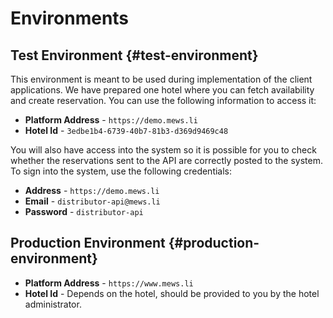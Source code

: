 # Environments

## Test Environment {#test-environment}

This environment is meant to be used during implementation of the client applications. We have prepared one hotel where you can fetch availability and create reservation. You can use the following information to access it:

* **Platform Address** - `https://demo.mews.li`
* **Hotel Id** - `3edbe1b4-6739-40b7-81b3-d369d9469c48`

You will also have access into the system so it is possible for you to check whether the reservations sent to the API are correctly posted to the system. To sign into the system, use the following credentials:

* **Address** - `https://demo.mews.li`
* **Email** - `distributor-api@mews.li`
* **Password** - `distributor-api`

## Production Environment {#production-environment}

* **Platform Address** - `https://www.mews.li`
* **Hotel Id** - Depends on the hotel, should be provided to you by the hotel administrator.

